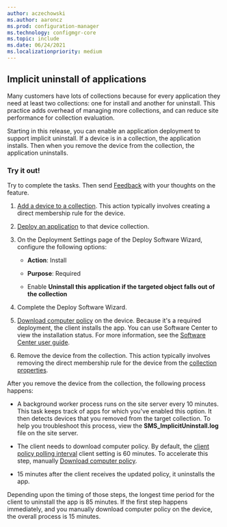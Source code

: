 ```yaml
---
author: aczechowski
ms.author: aaroncz
ms.prod: configuration-manager
ms.technology: configmgr-core
ms.topic: include
ms.date: 06/24/2021
ms.localizationpriority: medium
---
```


## <a name="bkmk_uninstall"></a> Implicit uninstall of applications

<!--3607457-->

Many customers have lots of collections because for every application they need at least two collections: one for install and another for uninstall. This practice adds overhead of managing more collections, and can reduce site performance for collection evaluation.

Starting in this release, you can enable an application deployment to support implicit uninstall. If a device is in a collection, the application installs. Then when you remove the device from the collection, the application uninstalls.

### Try it out!

Try to complete the tasks. Then send [Feedback](../../../../understand/product-feedback.md) with your thoughts on the feature.

1. [Add a device to a collection](../../../../clients/manage/manage-clients.md#add-selected-items). This action typically involves creating a direct membership rule for the device.

1. [Deploy an application](../../../../../apps/deploy-use/deploy-applications.md) to that device collection.

1. On the Deployment Settings page of the Deploy Software Wizard, configure the following options:

    - **Action**: Install

    - **Purpose**: Required

    - Enable **Uninstall this application if the targeted object falls out of the collection**

1. Complete the Deploy Software Wizard.

1. [Download computer policy](../../../../clients/manage/manage-clients.md#start-policy-retrieval) on the device. Because it's a required deployment, the client installs the app. You can use Software Center to view the installation status. For more information, see the [Software Center user guide](../../../../understand/software-center.md#applications).

1. Remove the device from the collection. This action typically involves removing the direct membership rule for the device from the [collection properties](../../../../clients/manage/collections/manage-collections.md#collection-properties).

After you remove the device from the collection, the following process happens:

- A background worker process runs on the site server every 10 minutes. This task keeps track of apps for which you've enabled this option. It then detects devices that you removed from the target collection. To help you troubleshoot this process, view the **SMS_ImplicitUninstall.log** file on the site server.

- The client needs to download computer policy. By default, the [client policy polling interval](../../../../clients/deploy/about-client-settings.md#client-policy) client setting is 60 minutes. To accelerate this step, manually [Download computer policy](../../../../clients/manage/manage-clients.md#start-policy-retrieval).

- 15 minutes after the client receives the updated policy, it uninstalls the app.

Depending upon the timing of those steps, the longest time period for the client to uninstall the app is 85 minutes. If the first step happens immediately, and you manually download computer policy on the device, the overall process is 15 minutes.
